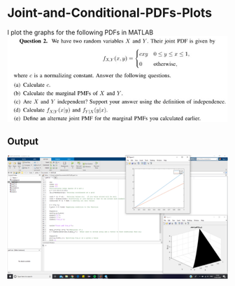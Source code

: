 # Joint-and-Conditional-PDFs-Plots
I plot the graphs for the following PDFs in MATLAB
![](https://github.com/ashcode028/Joint-and-Conditional-PDFs-Plots/blob/40ef0643df262bf36cffbd02b991a8f5c840da6f/Joint&Conditional/Question.jpg)
## Output 
![](https://github.com/ashcode028/Joint-and-Conditional-PDFs-Plots/blob/3a3b4419cb3e30c9e0422889d5700c2e7835529d/Joint&Conditional/Output.png)
